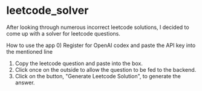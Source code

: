 # leetcode_solver
After looking through numerous incorrect leetcode solutions, I decided to come up with a solver for leetcode questions. 

How to use the app
0) Register for OpenAI codex and paste the API key into the mentioned line
1) Copy the leetcode question and paste into the box.
2) Click once on the outside to allow the question to be fed to the backend. 
3) Click on the button, "Generate Leetcode Solution", to generate the answer.
